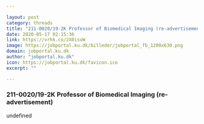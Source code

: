 ```yaml
---

layout: post
category: threads
title: "211-0020/19-2K Professor of Biomedical Imaging (re-advertisement)"
date: 2020-05-17 02:15:36
link: https://vrhk.co/2X0isvW
image: https://jobportal.ku.dk/billeder/jobportal_fb_1200x630.png
domain: jobportal.ku.dk
author: "jobportal.ku.dk"
icon: https://jobportal.ku.dk/favicon.ico
excerpt: ""

---
```


### 211-0020/19-2K Professor of Biomedical Imaging (re-advertisement)

undefined